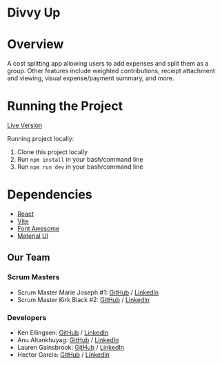 # Divvy Up

# Overview

A cost splitting app allowing users to add expenses and split them as a group. Other features include weighted contributions, receipt attachment and viewing, visual expense/payment summary, and more.

# Running the Project

[Live Version](https://chingu-voyages.github.io/v51-tier2-team-26/)

Running project locally:

1. Clone this project locally
2. Run `npm install` in your bash/command line
3. Run `npm run dev` in your bash/command line

# Dependencies

- [React](https://react.dev/)
- [Vite](https://vitejs.dev/)
- [Font Awesome](https://fontawesome.com/)
- [Material UI](https://mui.com/)

## Our Team

### Scrum Masters

- Scrum Master Marie Joseph #1: [GitHub](https://github.com/Mari618) / [LinkedIn](https://www.linkedin.com/in/m-joseph-)
- Scrum Master Kirk Black #2: [GitHub](https://github.com/kirkblackjr) / [LinkedIn](https://linkedin.com/in/kirk-black-in-tech)

### Developers

- Ken Ellingsen: [GitHub](https://github.com/ken-ellingsen) / [LinkedIn](https://www.linkedin.com/in/ken-ellingsen/)
- Anu Altankhuyag: [GitHub](https://github.com/lunargravity) / [LinkedIn](https://www.linkedin.com/in/anu-altankhuyag/)
- Lauren Gainsbrook: [GitHub](https://github.com/lgainsbrook) / [LinkedIn](https://linkedin.com/in/lauren-gainsbrook)
- Hector Garcia: [GitHub](https://github.com/hectorgarcia07) / [LinkedIn](https://www.linkedin.com/in/hectorgarcia01/)
